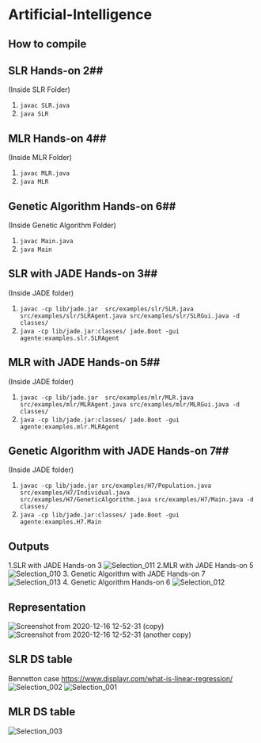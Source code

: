 # Artificial-Intelligence

## How to compile ##

## SLR Hands-on 2##
(Inside SLR Folder)
1. ```javac SLR.java```
2. ```java SLR```
## MLR Hands-on 4##
(Inside MLR Folder)
1. ```javac MLR.java```
2. ```java MLR```
## Genetic Algorithm Hands-on 6##
(Inside Genetic Algorithm Folder)
1. ```javac Main.java```
2. ```java Main```

## SLR with JADE Hands-on 3##
(Inside JADE folder)
1. ```javac -cp lib/jade.jar  src/examples/slr/SLR.java src/examples/slr/SLRAgent.java src/examples/slr/SLRGui.java -d classes/```
2. ```java -cp lib/jade.jar:classes/ jade.Boot -gui agente:examples.slr.SLRAgent```
## MLR with JADE Hands-on 5##
(Inside JADE folder)
1. ```javac -cp lib/jade.jar  src/examples/mlr/MLR.java src/examples/mlr/MLRAgent.java src/examples/mlr/MLRGui.java -d classes/```
2. ```java -cp lib/jade.jar:classes/ jade.Boot -gui agente:examples.mlr.MLRAgent```
## Genetic Algorithm  with JADE Hands-on 7##
(Inside JADE folder)
1. ```javac -cp lib/jade.jar src/examples/H7/Population.java src/examples/H7/Individual.java src/examples/H7/GeneticAlgorithm.java src/examples/H7/Main.java -d classes/```
2. ```java -cp lib/jade.jar:classes/ jade.Boot -gui agente:examples.H7.Main```

## Outputs ##
1.SLR with JADE Hands-on 3
![Selection_011](https://user-images.githubusercontent.com/31390537/104360531-d482ab80-54d6-11eb-986b-fa0cefca3b7f.png)
2.MLR with JADE Hands-on 5
![Selection_010](https://user-images.githubusercontent.com/31390537/104360562-e2383100-54d6-11eb-9eaf-490e47ffc1a6.png)
3. Genetic Algorithm  with JADE  Hands-on 7
![Selection_013](https://user-images.githubusercontent.com/31390537/104361331-eb75cd80-54d7-11eb-9dee-d06a20ae765b.png)
4. Genetic Algorithm Hands-on 6
![Selection_012](https://user-images.githubusercontent.com/31390537/104361512-2972f180-54d8-11eb-9c44-91752e1a1b65.png)


## Representation ##
![Screenshot from 2020-12-16 12-52-31 (copy)](https://user-images.githubusercontent.com/31390537/102525833-70e49a00-4060-11eb-8b30-6ebb49a376ec.png)
![Screenshot from 2020-12-16 12-52-31 (another copy)](https://user-images.githubusercontent.com/31390537/102525860-7b069880-4060-11eb-8701-8cd21d62150f.png)

## SLR DS table ##
Bennetton case https://www.displayr.com/what-is-linear-regression/
![Selection_002](https://user-images.githubusercontent.com/31390537/103656357-1d15f400-4f2e-11eb-961a-4e909f2575aa.png)
![Selection_001](https://user-images.githubusercontent.com/31390537/103656420-3159f100-4f2e-11eb-9842-39b2f387965a.png)

## MLR DS table ##
![Selection_003](https://user-images.githubusercontent.com/31390537/103656568-5e0e0880-4f2e-11eb-9b99-9be9dbabef0e.png)

